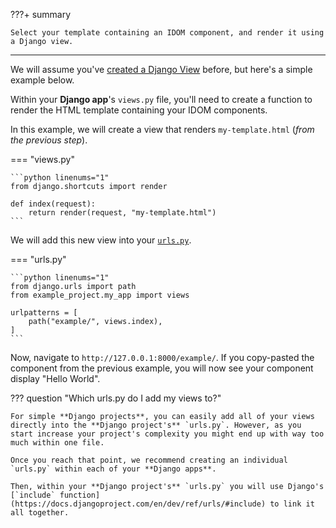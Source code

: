 ???+ summary

    Select your template containing an IDOM component, and render it using a Django view.

---

We will assume you've [created a Django View](https://docs.djangoproject.com/en/dev/intro/tutorial01/#write-your-first-view) before, but here's a simple example below.

Within your **Django app**'s `views.py` file, you'll need to create a function to render the HTML template containing your IDOM components.

In this example, we will create a view that renders `my-template.html` (_from the previous step_).

=== "views.py"

    ```python linenums="1"
    from django.shortcuts import render

    def index(request):
        return render(request, "my-template.html")
    ```

We will add this new view into your [`urls.py`](https://docs.djangoproject.com/en/dev/intro/tutorial01/#write-your-first-view).

=== "urls.py"

    ```python linenums="1"
    from django.urls import path
    from example_project.my_app import views

    urlpatterns = [
        path("example/", views.index),
    ]
    ```

Now, navigate to `http://127.0.0.1:8000/example/`. If you copy-pasted the component from the previous example, you will now see your component display "Hello World".

??? question "Which urls.py do I add my views to?"

    For simple **Django projects**, you can easily add all of your views directly into the **Django project's** `urls.py`. However, as you start increase your project's complexity you might end up with way too much within one file.

    Once you reach that point, we recommend creating an individual `urls.py` within each of your **Django apps**.

    Then, within your **Django project's** `urls.py` you will use Django's [`include` function](https://docs.djangoproject.com/en/dev/ref/urls/#include) to link it all together.
